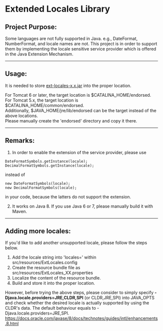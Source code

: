 # Extended Locales Library

## Project Purpose:

Some languages are not fully supported in Java. e.g., DateFormat, NumberFormat, and locale names are not. This project is in order to support them by implementing the locale sensitive service provider which is offered in the Java Extension Mechanism.


----------------------------------------------------------------------------------------------------
## Usage:

It is needed to store [ext-locales-x.x.jar](https://github.com/ikuuy/ext-locales/releases) into the proper location.

For Tomcat 6 or later, the target location is $CATALINA_HOME/endorsed.  
For Tomcat 5.x, the target location is $CATALINA_HOME/common/endorsed.  
Additionally, $JAVA_HOME/jre/lib/endorsed can be the target instead of the above locations.  
Please manually create the 'endorsed' directory and copy it there.


----------------------------------------------------------------------------------------------------
## Remarks:

1. In order to enable the extension of the service provider, please use
```
DateFormatSymbols.getInstance(locale);
DecimalFormatSymbols.getInstance(locale);
```
instead of  
```
new DateFormatSymbols(locale);
new DecimalFormatSymbols(locale);
```
in your code, because the latters do not support the extension.  

2. It works on Java 8. If you use Java 6 or 7, please manually build it with Maven.


----------------------------------------------------------------------------------------------------
## Adding more locales:

If you'd like to add another unsupported locale, please follow the steps below.

1. Add the locale string into 'locales=' within src/resources/ExtLocales.config
2. Create the resource bundle file as src/resources/ExtLocales_XX.properties
3. Localize the content of the resource bundle.
4. Build and store it into the proper location.

However, before trying the above steps, please consider to simply specify **-Djava.locale.providers=JRE,CLDR,SPI** (or CLDR,JRE,SPI) into JAVA_OPTS and check whether the desired locale is actually supported by using the CLDR's data. The default behaviour equals to -Djava.locale.providers=JRE,SPI.  
https://docs.oracle.com/javase/8/docs/technotes/guides/intl/enhancements.8.html
